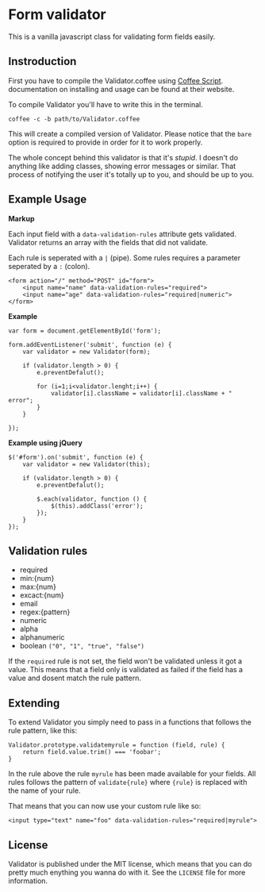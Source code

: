 # Form validator

This is a vanilla javascript class for validating form fields easily.

## Instroduction

First you have to compile the Validator.coffee using [Coffee Script](http://coffeescript.org). documentation on installing and usage can be found at their website.

To compile Validator you'll have to write this in the terminal.

	coffee -c -b path/to/Validator.coffee
	
This will create a compiled version of Validator. Please notice that the `bare` option is required to provide in order for it to work properly.

The whole concept behind this validator is that it's *stupid*. I doesn't do anything like adding classes, showing error messages or similar. That process of notifying the user it's totally up to you, and should be up to you. 

## Example Usage

**Markup**

Each input field with a `data-validation-rules` attribute gets validated.   
Validator returns an array with the fields that did not validate.

Each rule is seperated with a `|` (pipe). Some rules requires a parameter seperated by a `:` (colon).

	<form action="/" method="POST" id="form">
		<input name="name" data-validation-rules="required">
		<input name="age" data-validation-rules="required|numeric">
	</form>

**Example**

	var form = document.getElementById('form');
	
	form.addEventListener('submit', function (e) {
		var validator = new Validator(form);
		
		if (validator.length > 0) {
			e.preventDefalut();
			
			for (i=1;i<validator.lenght;i++) {
				validator[i].className = validator[i].className + " error";
			}
		}
				
	});
	
**Example using jQuery**

	$('#form').on('submit', function (e) {
		var validator = new Validator(this);
		
		if (validator.length > 0) {
			e.preventDefalut();
			
			$.each(validator, function () {
				$(this).addClass('error');
			});
		}
	});

## Validation rules

* required
* min:{num}
* max:{num}
* excact:{num}
* email
* regex:{pattern}
* numeric
* alpha
* alphanumeric
* boolean `("0", "1", "true", "false")`

If the `required` rule is not set, the field won't be validated unless it got a value. This means that a field only is validated as failed if the field has a value and dosent match the rule pattern.

## Extending

To extend Validator you simply need to pass in a functions that follows the rule pattern, like this:

	Validator.prototype.validatemyrule = function (field, rule) {
		return field.value.trim() === 'foobar';
	}
	
In the rule above the rule `myrule` has been made available for your fields. All rules follows the pattern of `validate{rule}` where `{rule}` is replaced with the name of your rule.

That means that you can now use your custom rule like so:

	<input type="text" name="foo" data-validation-rules="required|myrule">

## License

Validator is published under the MIT license, which means that you can do pretty much enything you wanna do with it. See the `LICENSE` file for more information.

